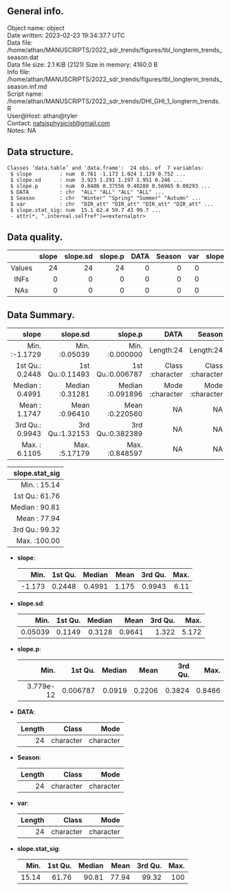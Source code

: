 <!-- This is a markdown file. -->


 General info.
---------------

Object name:    object      
Date written:   2023-02-23 19:34:37.7 UTC  
Data file:      /home/athan/MANUSCRIPTS/2022_sdr_trends/figures/tbl_longterm_trends_season.dat      
Data file size: 2.1 KiB (2121) 
Size in memory: 4160.0 B      
Info file:      /home/athan/MANUSCRIPTS/2022_sdr_trends/figures/tbl_longterm_trends_season.inf.md      
Script name:    /home/athan/MANUSCRIPTS/2022_sdr_trends/DHI_GHI_1_longterm_trends.R      
User@Host:      athan@tyler   
Contact:        <natsisphysicist@gmail.com>      
Notes:          NA      


 Data structure.
-----------------

```
Classes ‘data.table’ and 'data.frame':	24 obs. of  7 variables:
 $ slope         : num  0.761 -1.173 1.024 1.129 0.752 ...
 $ slope.sd      : num  3.923 1.291 1.197 1.951 0.246 ...
 $ slope.p       : num  0.8486 0.37556 0.40288 0.56965 0.00293 ...
 $ DATA          : chr  "ALL" "ALL" "ALL" "ALL" ...
 $ Season        : chr  "Winter" "Spring" "Summer" "Autumn" ...
 $ var           : chr  "DIR_att" "DIR_att" "DIR_att" "DIR_att" ...
 $ slope.stat_sig: num  15.1 62.4 59.7 43 99.7 ...
 - attr(*, ".internal.selfref")=<externalptr> 
```


 Data quality.
---------------

| &nbsp; | slope | slope.sd | slope.p | DATA | Season | var | slope.stat_sig |
|:------:|------:|---------:|--------:|-----:|-------:|----:|---------------:|
| Values |    24 |       24 |      24 |    0 |      0 |   0 |             24 |
|  INFs  |     0 |        0 |       0 |    0 |      0 |   0 |              0 |
|  NAs   |     0 |        0 |       0 |    0 |      0 |   0 |              0 |


 Data Summary.
---------------

|           slope |        slope.sd |          slope.p |             DATA |           Season |              var |
|----------------:|----------------:|-----------------:|-----------------:|-----------------:|-----------------:|
| Min.   :-1.1729 | Min.   :0.05039 | Min.   :0.000000 |        Length:24 |        Length:24 |        Length:24 |
| 1st Qu.: 0.2448 | 1st Qu.:0.11493 | 1st Qu.:0.006787 | Class :character | Class :character | Class :character |
| Median : 0.4991 | Median :0.31281 | Median :0.091896 | Mode  :character | Mode  :character | Mode  :character |
| Mean   : 1.1747 | Mean   :0.96410 | Mean   :0.220560 |               NA |               NA |               NA |
| 3rd Qu.: 0.9943 | 3rd Qu.:1.32153 | 3rd Qu.:0.382389 |               NA |               NA |               NA |
| Max.   : 6.1105 | Max.   :5.17179 | Max.   :0.848597 |               NA |               NA |               NA |

 

| slope.stat_sig |
|---------------:|
| Min.   : 15.14 |
| 1st Qu.: 61.76 |
| Median : 90.81 |
| Mean   : 77.94 |
| 3rd Qu.: 99.32 |
| Max.   :100.00 |



  * **slope**:


    |   Min. | 1st Qu. | Median |  Mean | 3rd Qu. | Max. |
    |-------:|--------:|-------:|------:|--------:|-----:|
    | -1.173 |  0.2448 | 0.4991 | 1.175 |  0.9943 | 6.11 |

  * **slope.sd**:


    |    Min. | 1st Qu. | Median |   Mean | 3rd Qu. |  Max. |
    |--------:|--------:|-------:|-------:|--------:|------:|
    | 0.05039 |  0.1149 | 0.3128 | 0.9641 |   1.322 | 5.172 |

  * **slope.p**:


    |      Min. |  1st Qu. | Median |   Mean | 3rd Qu. |   Max. |
    |----------:|---------:|-------:|-------:|--------:|-------:|
    | 3.779e-12 | 0.006787 | 0.0919 | 0.2206 |  0.3824 | 0.8486 |

  * **DATA**:


    | Length |     Class |      Mode |
    |-------:|----------:|----------:|
    |     24 | character | character |

  * **Season**:


    | Length |     Class |      Mode |
    |-------:|----------:|----------:|
    |     24 | character | character |

  * **var**:


    | Length |     Class |      Mode |
    |-------:|----------:|----------:|
    |     24 | character | character |

  * **slope.stat_sig**:


    |  Min. | 1st Qu. | Median |  Mean | 3rd Qu. | Max. |
    |------:|--------:|-------:|------:|--------:|-----:|
    | 15.14 |   61.76 |  90.81 | 77.94 |   99.32 |  100 |


<!-- end of list -->


